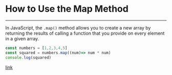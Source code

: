 # How to Use the Map Method

---

In JavaScript, the `.map()` method allows you to create a new array by returning the results of calling a function that you provide on every element in a given array.

```js
const numbers = [1,2,3,4,5]
const squared = numbers.map((num)=> num * num)
console.log(squared)

```

[link]()
